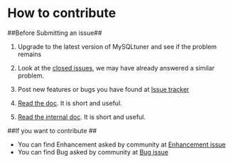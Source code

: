 # How to contribute #

##Before Submitting an issue##

1. Upgrade to the latest version of MySQLtuner and see if the problem remains

2. Look at the [closed issues](https://github.com/major/mysqltuner-perl/issues?state=closed), we may have already answered a similar problem.

3. Post new features or bugs you have found at  [ Issue tracker](https://github.com/major/mysqltuner-perl/issues)


4. [Read the doc](https://github.com/major/mysqltuner-perl/). It is short and useful.
5. [Read the internal doc](https://github.com/major/MySQLTuner-perl/blob/master/INTERNALS.md). It is short and useful.

##If you want to contribute ##
* You can find Enhancement asked by community at [Enhancement issue](https://github.com/major/MySQLTuner-perl/labels/enhancement)
* You can find Bug asked by community at [Bug issue](https://github.com/major/MySQLTuner-perl/labels/bug)
